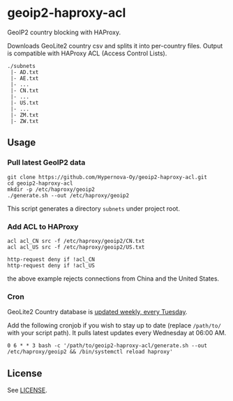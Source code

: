 # geoip2-haproxy-acl

GeoIP2 country blocking with HAProxy.

Downloads GeoLite2 country csv and splits it into per-country files. Output is
compatible with HAProxy ACL (Access Control Lists).

```
./subnets
 |- AD.txt
 |- AE.txt
 |- ...
 |- CN.txt
 |- ...
 |- US.txt
 |- ...
 |- ZM.txt
 |- ZW.txt  
```

## Usage

### Pull latest GeoIP2 data
```
git clone https://github.com/Hypernova-Oy/geoip2-haproxy-acl.git
cd geoip2-haproxy-acl
mkdir -p /etc/haproxy/geoip2
./generate.sh --out /etc/haproxy/geoip2
```

This script generates a directory `subnets` under project root.

### Add ACL to HAProxy
```
acl acl_CN src -f /etc/haproxy/geoip2/CN.txt
acl acl_US src -f /etc/haproxy/geoip2/US.txt

http-request deny if !acl_CN
http-request deny if !acl_US
```

the above example rejects connections from China and the United States.

### Cron

GeoLite2 Country database is [updated weekly, every Tuesday](https://dev.maxmind.com/geoip/geoip2/geolite2/).

Add the following cronjob if you wish to stay up to date (replace `/path/to/`
with your script path). It pulls latest updates every Wednesday at 06:00 AM.

``
0 6 * * 3 bash -c '/path/to/geoip2-haproxy-acl/generate.sh --out /etc/haproxy/geoip2 && /bin/systemctl reload haproxy'
``

## License

See [LICENSE](LICENSE).
